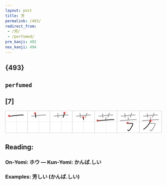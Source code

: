```yaml
---
layout: post
title: 芳
permalink: /493/
redirect_from:
 - /芳/
 - /perfumed/
pre_kanji: 492
nex_kanji: 494
---
```


## {493}

## `perfumed`

## [7]

<div class="stroke"><img src="../images/E88AB3.png" /></div>

## Reading:

### On-Yomi: ホウ &mdash; Kun-Yomi: かんば.しい

### Examples: 芳しい (かんば.しい)
